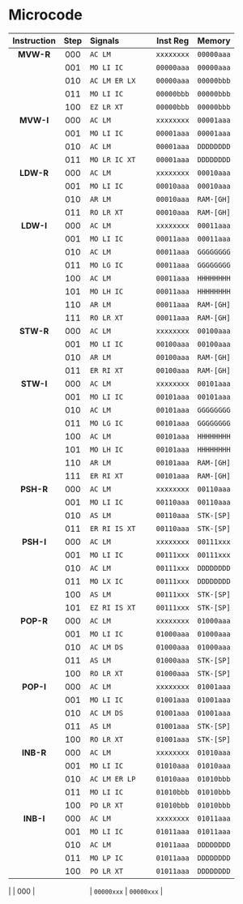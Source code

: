 # Microcode

| Instruction | Step | Signals | Inst Reg | Memory |
| :---------: | :--: | :------ | :------: | :----: |
| **MVW-R** | 000 | `AC LM         ` | `xxxxxxxx` | `00000aaa` |
|           | 001 | `MO LI IC      ` | `00000aaa` | `00000aaa` |
|           | 010 | `AC LM ER LX   ` | `00000aaa` | `00000bbb` |
|           | 011 | `MO LI IC      ` | `00000bbb` | `00000bbb` |
|           | 100 | `EZ LR XT      ` | `00000bbb` | `00000bbb` |
| **MVW-I** | 000 | `AC LM         ` | `xxxxxxxx` | `00001aaa` |
|           | 001 | `MO LI IC      ` | `00001aaa` | `00001aaa` |
|           | 010 | `AC LM         ` | `00001aaa` | `DDDDDDDD` |
|           | 011 | `MO LR IC XT   ` | `00001aaa` | `DDDDDDDD` |
| **LDW-R** | 000 | `AC LM         ` | `xxxxxxxx` | `00010aaa` |
|           | 001 | `MO LI IC      ` | `00010aaa` | `00010aaa` |
|           | 010 | `AR LM         ` | `00010aaa` | `RAM-[GH]` |
|           | 011 | `RO LR XT      ` | `00010aaa` | `RAM-[GH]` |
| **LDW-I** | 000 | `AC LM         ` | `xxxxxxxx` | `00011aaa` |
|           | 001 | `MO LI IC      ` | `00011aaa` | `00011aaa` |
|           | 010 | `AC LM         ` | `00011aaa` | `GGGGGGGG` |
|           | 011 | `MO LG IC      ` | `00011aaa` | `GGGGGGGG` |
|           | 100 | `AC LM         ` | `00011aaa` | `HHHHHHHH` |
|           | 101 | `MO LH IC      ` | `00011aaa` | `HHHHHHHH` |
|           | 110 | `AR LM         ` | `00011aaa` | `RAM-[GH]` |
|           | 111 | `RO LR XT      ` | `00011aaa` | `RAM-[GH]` |
| **STW-R** | 000 | `AC LM         ` | `xxxxxxxx` | `00100aaa` |
|           | 001 | `MO LI IC      ` | `00100aaa` | `00100aaa` |
|           | 010 | `AR LM         ` | `00100aaa` | `RAM-[GH]` |
|           | 011 | `ER RI XT      ` | `00100aaa` | `RAM-[GH]` |
| **STW-I** | 000 | `AC LM         ` | `xxxxxxxx` | `00101aaa` |
|           | 001 | `MO LI IC      ` | `00101aaa` | `00101aaa` |
|           | 010 | `AC LM         ` | `00101aaa` | `GGGGGGGG` |
|           | 011 | `MO LG IC      ` | `00101aaa` | `GGGGGGGG` |
|           | 100 | `AC LM         ` | `00101aaa` | `HHHHHHHH` |
|           | 101 | `MO LH IC      ` | `00101aaa` | `HHHHHHHH` |
|           | 110 | `AR LM         ` | `00101aaa` | `RAM-[GH]` |
|           | 111 | `ER RI XT      ` | `00101aaa` | `RAM-[GH]` |
| **PSH-R** | 000 | `AC LM         ` | `xxxxxxxx` | `00110aaa` |
|           | 001 | `MO LI IC      ` | `00110aaa` | `00110aaa` |
|           | 010 | `AS LM         ` | `00110aaa` | `STK-[SP]` |
|           | 011 | `ER RI IS XT   ` | `00110aaa` | `STK-[SP]` |
| **PSH-I** | 000 | `AC LM         ` | `xxxxxxxx` | `00111xxx` |
|           | 001 | `MO LI IC      ` | `00111xxx` | `00111xxx` |
|           | 010 | `AC LM         ` | `00111xxx` | `DDDDDDDD` |
|           | 011 | `MO LX IC      ` | `00111xxx` | `DDDDDDDD` |
|           | 100 | `AS LM         ` | `00111xxx` | `STK-[SP]` |
|           | 101 | `EZ RI IS XT   ` | `00111xxx` | `STK-[SP]` |
| **POP-R** | 000 | `AC LM         ` | `xxxxxxxx` | `01000aaa` |
|           | 001 | `MO LI IC      ` | `01000aaa` | `01000aaa` |
|           | 010 | `AC LM DS      ` | `01000aaa` | `01000aaa` |
|           | 011 | `AS LM         ` | `01000aaa` | `STK-[SP]` |
|           | 100 | `RO LR XT      ` | `01000aaa` | `STK-[SP]` |
| **POP-I** | 000 | `AC LM         ` | `xxxxxxxx` | `01001aaa` |
|           | 001 | `MO LI IC      ` | `01001aaa` | `01001aaa` |
|           | 010 | `AC LM DS      ` | `01001aaa` | `01001aaa` |
|           | 011 | `AS LM         ` | `01001aaa` | `STK-[SP]` |
|           | 100 | `RO LR XT      ` | `01001aaa` | `STK-[SP]` |
| **INB-R** | 000 | `AC LM         ` | `xxxxxxxx` | `01010aaa` |
|           | 001 | `MO LI IC      ` | `01010aaa` | `01010aaa` |
|           | 010 | `AC LM ER LP   ` | `01010aaa` | `01010bbb` |
|           | 011 | `MO LI IC      ` | `01010bbb` | `01010bbb` |
|           | 100 | `PO LR XT      ` | `01010bbb` | `01010bbb` |
| **INB-I** | 000 | `AC LM         ` | `xxxxxxxx` | `01011aaa` |
|           | 001 | `MO LI IC      ` | `01011aaa` | `01011aaa` |
|           | 010 | `AC LM         ` | `01011aaa` | `DDDDDDDD` |
|           | 011 | `MO LP IC      ` | `01011aaa` | `DDDDDDDD` |
|           | 100 | `PO LR XT      ` | `01011aaa` | `DDDDDDDD` |

|           | 000 | `              ` | `00000xxx` | `00000xxx` |
